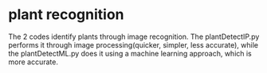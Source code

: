 # plant recognition
 The 2 codes identify plants through image recognition. The plantDetectIP.py performs it through image processing(quicker, simpler, less accurate), while the plantDetectML.py does it using a machine learning approach, which is more accurate.
